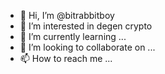 - 👋 Hi, I’m @bitrabbitboy
- 👀 I’m interested in degen crypto
- 🌱 I’m currently learning ...
- 💞️ I’m looking to collaborate on ...
- 📫 How to reach me ...

<!---
bitrabbitboy/bitrabbitboy is a ✨ special ✨ repository because its `README.md` (this file) appears on your GitHub profile.
You can click the Preview link to take a look at your changes.
--->
